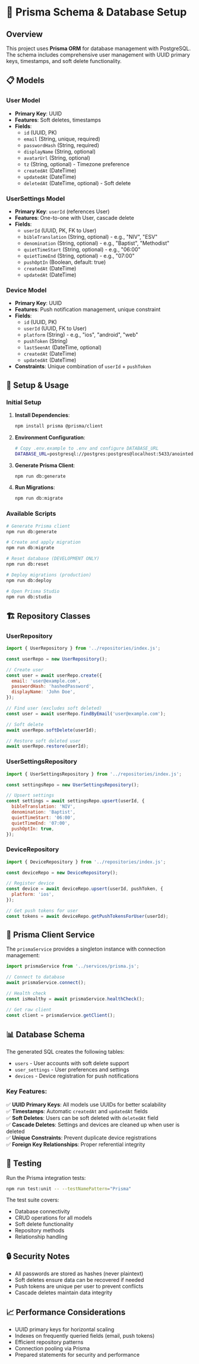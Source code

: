 # 🧬 Prisma Schema & Database Setup

## Overview

This project uses **Prisma ORM** for database management with PostgreSQL. The schema includes comprehensive user management with UUID primary keys, timestamps, and soft delete functionality.

## 📋 Models

### User Model

- **Primary Key**: UUID
- **Features**: Soft deletes, timestamps
- **Fields**:
  - `id` (UUID, PK)
  - `email` (String, unique, required)
  - `passwordHash` (String, required)
  - `displayName` (String, optional)
  - `avatarUrl` (String, optional)
  - `tz` (String, optional) - Timezone preference
  - `createdAt` (DateTime)
  - `updatedAt` (DateTime)
  - `deletedAt` (DateTime, optional) - Soft delete

### UserSettings Model

- **Primary Key**: `userId` (references User)
- **Features**: One-to-one with User, cascade delete
- **Fields**:
  - `userId` (UUID, PK, FK to User)
  - `bibleTranslation` (String, optional) - e.g., "NIV", "ESV"
  - `denomination` (String, optional) - e.g., "Baptist", "Methodist"
  - `quietTimeStart` (String, optional) - e.g., "06:00"
  - `quietTimeEnd` (String, optional) - e.g., "07:00"
  - `pushOptIn` (Boolean, default: true)
  - `createdAt` (DateTime)
  - `updatedAt` (DateTime)

### Device Model

- **Primary Key**: UUID
- **Features**: Push notification management, unique constraint
- **Fields**:
  - `id` (UUID, PK)
  - `userId` (UUID, FK to User)
  - `platform` (String) - e.g., "ios", "android", "web"
  - `pushToken` (String)
  - `lastSeenAt` (DateTime, optional)
  - `createdAt` (DateTime)
  - `updatedAt` (DateTime)
- **Constraints**: Unique combination of `userId` + `pushToken`

## 🚀 Setup & Usage

### Initial Setup

1. **Install Dependencies**:

   ```bash
   npm install prisma @prisma/client
   ```

2. **Environment Configuration**:

   ```bash
   # Copy .env.example to .env and configure DATABASE_URL
   DATABASE_URL=postgresql://postgres:postgres@localhost:5433/anointed
   ```

3. **Generate Prisma Client**:

   ```bash
   npm run db:generate
   ```

4. **Run Migrations**:
   ```bash
   npm run db:migrate
   ```

### Available Scripts

```bash
# Generate Prisma client
npm run db:generate

# Create and apply migration
npm run db:migrate

# Reset database (DEVELOPMENT ONLY)
npm run db:reset

# Deploy migrations (production)
npm run db:deploy

# Open Prisma Studio
npm run db:studio
```

## 🏗️ Repository Classes

### UserRepository

```javascript
import { UserRepository } from '../repositories/index.js';

const userRepo = new UserRepository();

// Create user
const user = await userRepo.create({
  email: 'user@example.com',
  passwordHash: 'hashedPassword',
  displayName: 'John Doe',
});

// Find user (excludes soft deleted)
const user = await userRepo.findByEmail('user@example.com');

// Soft delete
await userRepo.softDelete(userId);

// Restore soft deleted user
await userRepo.restore(userId);
```

### UserSettingsRepository

```javascript
import { UserSettingsRepository } from '../repositories/index.js';

const settingsRepo = new UserSettingsRepository();

// Upsert settings
const settings = await settingsRepo.upsert(userId, {
  bibleTranslation: 'NIV',
  denomination: 'Baptist',
  quietTimeStart: '06:00',
  quietTimeEnd: '07:00',
  pushOptIn: true,
});
```

### DeviceRepository

```javascript
import { DeviceRepository } from '../repositories/index.js';

const deviceRepo = new DeviceRepository();

// Register device
const device = await deviceRepo.upsert(userId, pushToken, {
  platform: 'ios',
});

// Get push tokens for user
const tokens = await deviceRepo.getPushTokensForUser(userId);
```

## 🔧 Prisma Client Service

The `prismaService` provides a singleton instance with connection management:

```javascript
import prismaService from '../services/prisma.js';

// Connect to database
await prismaService.connect();

// Health check
const isHealthy = await prismaService.healthCheck();

// Get raw client
const client = prismaService.getClient();
```

## 📊 Database Schema

The generated SQL creates the following tables:

- `users` - User accounts with soft delete support
- `user_settings` - User preferences and settings
- `devices` - Device registration for push notifications

### Key Features:

✅ **UUID Primary Keys**: All models use UUIDs for better scalability  
✅ **Timestamps**: Automatic `createdAt` and `updatedAt` fields  
✅ **Soft Deletes**: Users can be soft deleted with `deletedAt` field  
✅ **Cascade Deletes**: Settings and devices are cleaned up when user is deleted  
✅ **Unique Constraints**: Prevent duplicate device registrations  
✅ **Foreign Key Relationships**: Proper referential integrity

## 🧪 Testing

Run the Prisma integration tests:

```bash
npm run test:unit -- --testNamePattern="Prisma"
```

The test suite covers:

- Database connectivity
- CRUD operations for all models
- Soft delete functionality
- Repository methods
- Relationship handling

## 🔒 Security Notes

- All passwords are stored as hashes (never plaintext)
- Soft deletes ensure data can be recovered if needed
- Push tokens are unique per user to prevent conflicts
- Cascade deletes maintain data integrity

## 📈 Performance Considerations

- UUID primary keys for horizontal scaling
- Indexes on frequently queried fields (email, push tokens)
- Efficient repository patterns
- Connection pooling via Prisma
- Prepared statements for security and performance
